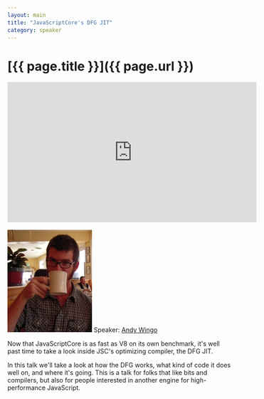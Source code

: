```yaml
---
layout: main
title: "JavaScriptCore's DFG JIT"
category: speaker
---
```


# [{{ page.title }}]({{ page.url }})

<iframe width="560" height="315" src="http://www.youtube.com/embed/kul3HO3WRgI" frameborder="0" allowfullscreen="true">
</iframe>

<a href="http://wingolog.org/"><img src="/images/andy-wingo.jpeg" class="speaker" alt="Andy Wingo"></a>
Speaker: <a href="http://wingolog.org/">Andy Wingo</a>

Now that JavaScriptCore is as fast as V8 on its own benchmark, it's well past time to take a look inside JSC's optimizing compiler, the DFG JIT.

In this talk we'll take a look at how the DFG works, what kind of code it does well on, and where it's going.  This is a talk for folks that like bits and compilers, but also for people interested in another engine for high-performance JavaScript.
